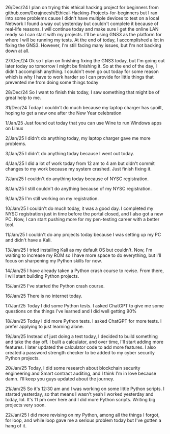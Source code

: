 26/Dec/24
  I plan on trying this ethical hacking project for beginners from github.com/0xrajneesh/Ethical-Hacking-Projects-for-beginners but I ran into some problems cause I didn't have multiple devices to test on a local Network I found a way out yesterday but couldn't complete it because of real-life reasons. I will continue today and make sure I get the online LAN ready so I can start with my projects. I'll be using GNS3 as the platform for where I will be running my tests.
  At the end of today, I accomplished a lot in fixing the GNS3. However, I'm still facing many issues, but I'm not backing down at all.

27/Dec/24
  Ok so I plan on finishing fixing the GNS3 today, but I'm going out later today so tomorrow I might be finishing it. So at the end of the day, I didn't accomplish anything. I couldn't even go out today for some reason which is why I have to work harder so I can provide for little things that prevented me from doing some things today

28/Dec/24
  So I want to finish this today, I saw something that might be of great help to me.

31/Dec/24
  Today I couldn't do much because my laptop charger has spoilt, hoping to get a new one after the New Year celebration 

1/Jan/25
  Just found out today that you can use Wine to run Windows apps on Linux

2/Jan/25
  I didn't do anything today, my laptop charger gave me more problems.

3/Jan/25
  I didn't do anything today because I went out today.

4/Jan/25
  I did a lot of work today from 12 am to 4 am but didn't commit changes to my work because my system crashed. Just 
finish fixing it.

7/Jan/25
  I couldn't do anything today because of NYSC registration.

8/Jan/25
  I still couldn't do anything because of my NYSC registration.

9/Jan/25
  I'm still working on my registration.

10/Jan/25
  I couldn't do much today, it was a good day. I completed my NYSC registration just in time before the portal closed, and I also got a new PC. Now, I can start pushing more for my pen-testing career with a better tool.

11/Jan/25
  I couldn't do any projects today because I was setting up my PC and didn't have a Kali.

13/Jan/25
  I tried installing Kali as my default OS but couldn't. Now, I'm waiting to increase my ROM so I have more space to do everything, but I'll focus on sharpening my Python skills for now.

14/Jan/25
  I have already taken a Python crash course to revise. From there, I will start building Python projects.

15/Jan/25
  I've started the Python crash course.

16/Jan/25
  There is no internet today.

17/Jan/25
  Today I did some Python tests. I asked ChatGPT to give me some questions on the things I've learned and I did well getting 90%

18/Jan/25
  Today I did more Python tests. I asked ChatGPT for more tests. I prefer applying to just learning alone.

19/Jan/25
  Instead of just doing a test today, I decided to build something and take the day off. I built a calculator, and over time, I'll start adding more features. I later updated the calculator code to add more features. I also created a password strength checker to be added to my cyber security Python projects.

20/Jan/25
  Today, I did some research about blockchain security engineering and Smart contract auditing, and I think I'm in love because damn. I'll keep you guys updated about the journey.

21/Jan/25
  So it's 12:30 am and I was working on some little Python scripts. I started yesterday, so that means I wasn't yeah I worked yesterday and today, lol. It's 11 pm over here and I did more Python scripts. Writing big projects very soon.

22/Jan/25
  I did more revising on my Python, among all the things I forgot, for loop, and while loop gave me a serious problem today but I've gotten a hang of it.
